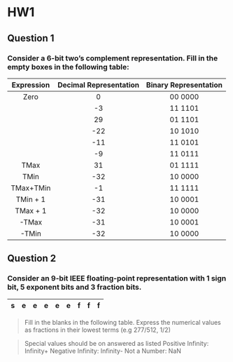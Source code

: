 # HW1
## Question 1

### Consider a 6-bit two’s complement representation. Fill in the empty boxes in the following table:
| Expression    | Decimal Representation | Binary Representation  |
| :-----------: |:----------------------:| :---------------------:|
| Zero          | 0                      | 00 0000                |
|               | -3                     | 11 1101                |
|               | 29                     | 01 1101                |
|               | -22                    | 10 1010                |
|               | -11                    | 11 0101                |
|               | -9                     | 11 0111                |
| TMax          | 31                     | 01 1111                |
| TMin          | -32                    | 10 0000                |
| TMax+TMin     | -1                     | 11 1111                |
| TMin + 1      | -31                    | 10 0001                |
| TMax + 1      | -32                    | 10 0000                |
|-TMax          | -31                    | 10 0001                |
|-TMin          | -32                    | 10 0000                |

## Question 2
### Consider an 9-bit IEEE floating-point representation with 1 sign bit, 5 exponent bits and 3 fraction bits.
|s    |e    |e    |e    |e    |e    |f    |f    |f    |
| :-: | :-: | :-: | :-: | :-: | :-: | :-: | :-: | :-: |

>Fill in the blanks in the following table.
>Express the numerical values as fractions in their lowest terms (e.g 277/512, 1/2)

>Special values should be on answered as listed
>Positive Infinity: Infinity+
>Negative Infinity: Infinity-
>Not a Number: NaN
